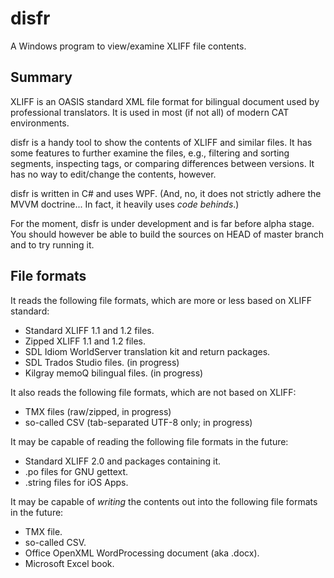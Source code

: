 disfr
=====
A Windows program to view/examine XLIFF file contents.

## Summary

XLIFF is an OASIS standard XML file format for bilingual document used by professional translators.  It is used in most (if not all) of modern CAT environments.

disfr is a handy tool to show the contents of XLIFF and similar files.  It has some features to further examine the files, e.g., filtering and sorting segments, inspecting tags, or comparing differences between versions.  It has no way to edit/change the contents, however.

disfr is written in C# and uses WPF.  (And, no, it does not strictly adhere the MVVM doctrine...  In fact, it heavily uses _code behinds_.) 

For the moment, disfr is under development and is far before alpha stage.  You should however be able to build the sources on HEAD of master branch and to try running it.

## File formats

It reads the following file formats, which are more or less based on XLIFF standard:
* Standard XLIFF 1.1 and 1.2 files.
* Zipped XLIFF 1.1 and 1.2 files.
* SDL Idiom WorldServer translation kit and return packages.
* SDL Trados Studio files.  (in progress)
* Kilgray memoQ bilingual files.  (in progress)

It also reads the following file formats, which are not based on XLIFF:
* TMX files (raw/zipped, in progress)
* so-called CSV (tab-separated UTF-8 only; in progress)

It may be capable of reading the following file formats in the future:
* Standard XLIFF 2.0 and packages containing it.
* .po files for GNU gettext.
* .string files for iOS Apps.

It may be capable of _writing_ the contents out into the following file formats in the future:
* TMX file.
* so-called CSV.
* Office OpenXML WordProcessing document (aka .docx).
* Microsoft Excel book.
